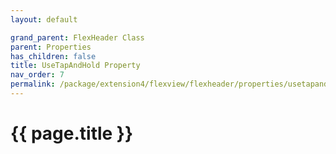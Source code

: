 ```yaml
---
layout: default

grand_parent: FlexHeader Class
parent: Properties
has_children: false
title: UseTapAndHold Property
nav_order: 7
permalink: /package/extension4/flexview/flexheader/properties/usetapandhold
---
```

# {{ page.title }}